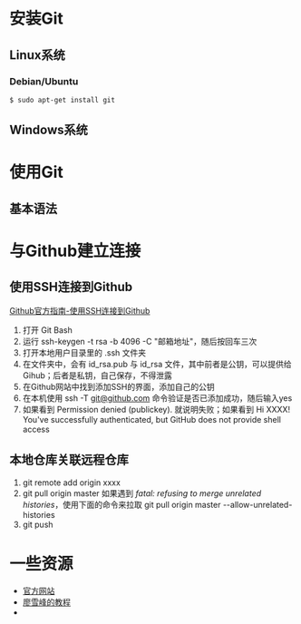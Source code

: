 # 安装Git
## Linux系统
### Debian/Ubuntu
```shell
$ sudo apt-get install git
```
## Windows系统

# 使用Git
## 基本语法
# 与Github建立连接

## 使用SSH连接到Github
[Github官方指南-使用SSH连接到Github](https://docs.github.com/en/github/authenticating-to-github/generating-a-new-ssh-key-and-adding-it-to-the-ssh-agent)

1. 打开 Git Bash
2. 运行 ssh-keygen -t rsa -b 4096 -C "邮箱地址"，随后按回车三次
3. 打开本地用户目录里的 .ssh 文件夹
4. 在文件夹中，会有 id_rsa.pub 与 id_rsa 文件，其中前者是公钥，可以提供给Gihub；后者是私钥，自己保存，不得泄露
5. 在Github网站中找到添加SSH的界面，添加自己的公钥
6. 在本机使用 ssh -T git@github.com 命令验证是否已添加成功，随后输入yes
7. 如果看到 Permission denied (publickey). 就说明失败；如果看到 Hi XXXX! You've successfully authenticated, but GitHub does not provide shell access
   
## 本地仓库关联远程仓库 
1. git remote add origin xxxx
2. git pull origin master
如果遇到 *fatal: refusing to merge unrelated histories*，使用下面的命令来拉取
git pull origin master --allow-unrelated-histories
3. git push
# 一些资源
- [官方网站](https://www.git-scm.com/)
- [廖雪峰的教程](https://www.liaoxuefeng.com/wiki/896043488029600) 
- 

